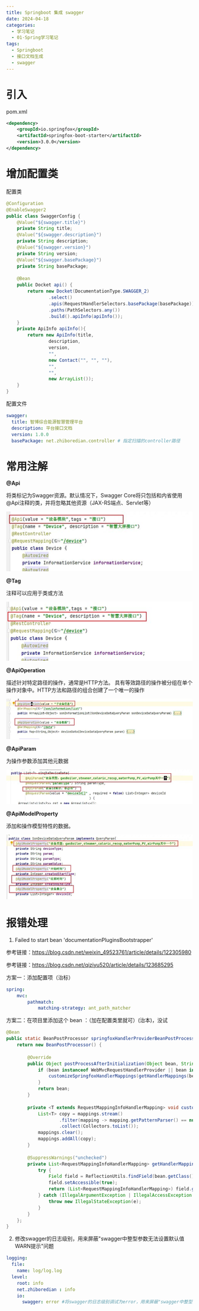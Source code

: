 ```yaml
---
title: Springboot 集成 swagger
date: 2024-04-18
categories:
  - 学习笔记
  - 01-Spring学习笔记
tags:
  - Springboot
  - 接口文档生成
  - swagger
---
```






# 引入

pom.xml

```xml
<dependency>
    <groupId>io.springfox</groupId>
    <artifactId>springfox-boot-starter</artifactId>
    <version>3.0.0</version>
</dependency>
```

# 增加配置类

配置类

```java
@Configuration
@EnableSwagger2
public class SwaggerConfig {
    @Value("${swagger.title}")
    private String title;
    @Value("${swagger.description}")
    private String description;
    @Value("${swagger.version}")
    private String version;
    @Value("${swagger.basePackage}")
    private String basePackage;

    @Bean
    public Docket api() {
        return new Docket(DocumentationType.SWAGGER_2)
                .select()
                .apis(RequestHandlerSelectors.basePackage(basePackage)) // 指定扫描的controller路径
                .paths(PathSelectors.any())
                .build().apiInfo(apiInfo());
    }
    private ApiInfo apiInfo(){
        return new ApiInfo(title,
                description,
                version,
                "",
                new Contact("", "", ""),
                "",
                "",
                new ArrayList());
    }
}
```

配置文件

```yml
swagger:
  title: 智博综合能源智慧管理平台
  description: 平台接口文档
  version: 1.0.0
  basePackage: net.zhiboredian.controller # 指定扫描的controller路径
```

# 常用注解

**@Api**

将类标记为Swagger资源。默认情况下，Swagger Core将只包括和内省使用@Api注释的类，并将忽略其他资源（JAX-RS端点、Servlet等）

![](https://github.com/hfshaobing/picx-images-hosting/raw/master/20240606/Snipaste_2024-04-25_09-30-47.1acl5wosz9r4.bincx3dwmyw.jpg)

**@Tag**

注释可以应用于类或方法

![](https://github.com/hfshaobing/picx-images-hosting/raw/master/20240606/Snipaste_2024-04-25_09-31-06.imy7z9duuqg.3l79cebjpug0.jpg)

**@ApiOperation**

描述针对特定路径的操作，通常是HTTP方法。
具有等效路径的操作被分组在单个操作对象中。HTTP方法和路径的组合创建了一个唯一的操作

![](https://github.com/hfshaobing/picx-images-hosting/raw/master/20240606/Snipaste_2024-04-25_09-36-33.1044vq08xkfk.wdtwn9gh7ps.jpg)

**@ApiParam**

为操作参数添加其他元数据

![](https://github.com/hfshaobing/picx-images-hosting/raw/master/20240606/Snipaste_2024-04-25_09-38-40.1fxy30ztvxi8.4gul46hjtl40.jpg)

**@ApiModelProperty**

添加和操作模型特性的数据。

![](https://github.com/hfshaobing/picx-images-hosting/raw/master/20240606/Snipaste_2024-04-25_09-40-14.6a9cpp1oz9s0.4awfdufceqg0.jpg)

# 报错处理

1.  Failed to start bean 'documentationPluginsBootstrapper'

参考链接：https://blog.csdn.net/weixin_49523761/article/details/122305980

参考链接：https://blog.csdn.net/qiziyu520/article/details/123685295

方案一：添加配置项（治标）

```yml
spring:
	mvc:
    	pathmatch:
      		matching-strategy: ant_path_matcher
```

方案二：在项目里添加这个 bean ：（加在配置类里就可）(治本)，没试

```java
@Bean
public static BeanPostProcessor springfoxHandlerProviderBeanPostProcessor() {
    return new BeanPostProcessor() {

        @Override
        public Object postProcessAfterInitialization(Object bean, String beanName) throws BeansException {
            if (bean instanceof WebMvcRequestHandlerProvider || bean instanceof WebFluxRequestHandlerProvider) {
                customizeSpringfoxHandlerMappings(getHandlerMappings(bean));
            }
            return bean;
        }

        private <T extends RequestMappingInfoHandlerMapping> void customizeSpringfoxHandlerMappings(List<T> mappings) {
            List<T> copy = mappings.stream()
                    .filter(mapping -> mapping.getPatternParser() == null)
                    .collect(Collectors.toList());
            mappings.clear();
            mappings.addAll(copy);
        }

        @SuppressWarnings("unchecked")
        private List<RequestMappingInfoHandlerMapping> getHandlerMappings(Object bean) {
            try {
                Field field = ReflectionUtils.findField(bean.getClass(), "handlerMappings");
                field.setAccessible(true);
                return (List<RequestMappingInfoHandlerMapping>) field.get(bean);
            } catch (IllegalArgumentException | IllegalAccessException e) {
                throw new IllegalStateException(e);
            }
        }
    };
}
```

2. 修改swagger的日志级别，用来屏蔽"swagger中整型参数无法设置默认值WARN提示"问题

```yml
logging:
  file:
    name: log/log.log
  level:
    root: info
    net.zhiboredian : info
    io:
      swagger: error #将swagger的日志级别调试为error，用来屏蔽"swagger中整型参数无法设置默认值WARN提示"问题
```

